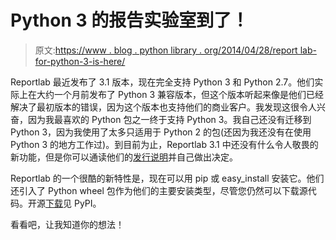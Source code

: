 # Python 3 的报告实验室到了！

> 原文:[https://www . blog . python library . org/2014/04/28/report lab-for-python-3-is-here/](https://www.blog.pythonlibrary.org/2014/04/28/reportlab-for-python-3-is-here/)

Reportlab 最近发布了 3.1 版本，现在完全支持 Python 3 和 Python 2.7。他们实际上在大约一个月前发布了 Python 3 兼容版本，但这个版本听起来像是他们已经解决了最初版本的错误，因为这个版本也支持他们的商业客户。我发现这很令人兴奋，因为我最喜欢的 Python 包之一终于支持 Python 3。我自己还没有迁移到 Python 3，因为我使用了太多只适用于 Python 2 的包(还因为我还没有在使用 Python 3 的地方工作过)。到目前为止，Reportlab 3.1 中还没有什么令人敬畏的新功能，但是你可以通读他们的[发行说明](http://www.reportlab.com/software/documentation/relnotes/31/)并自己做出决定。

Reportlab 的一个很酷的新特性是，现在可以用 pip 或 easy_install 安装它。他们还引入了 Python wheel 包作为他们的主要安装类型，尽管您仍然可以下载源代码。开源[下载](https://pypi.python.org/pypi/reportlab/3.1.8)见 PyPI。

看看吧，让我知道你的想法！